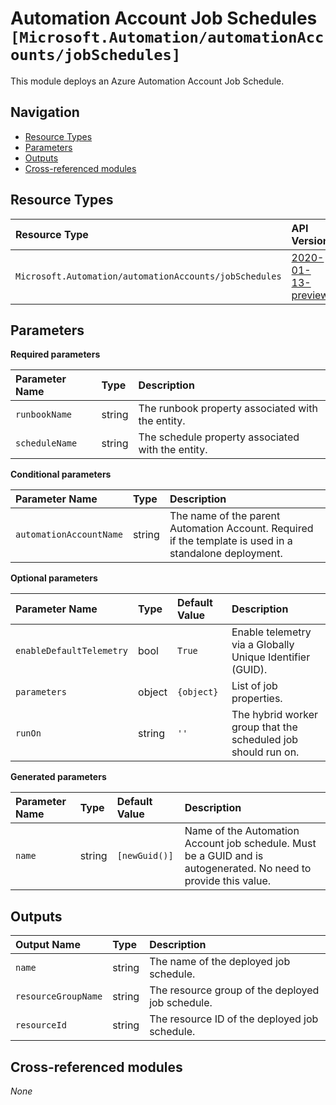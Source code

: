 # Automation Account Job Schedules `[Microsoft.Automation/automationAccounts/jobSchedules]`

This module deploys an Azure Automation Account Job Schedule.

## Navigation

- [Resource Types](#Resource-Types)
- [Parameters](#Parameters)
- [Outputs](#Outputs)
- [Cross-referenced modules](#Cross-referenced-modules)

## Resource Types

| Resource Type | API Version |
| :-- | :-- |
| `Microsoft.Automation/automationAccounts/jobSchedules` | [2020-01-13-preview](https://learn.microsoft.com/en-us/azure/templates/Microsoft.Automation/2020-01-13-preview/automationAccounts/jobSchedules) |

## Parameters

**Required parameters**

| Parameter Name | Type | Description |
| :-- | :-- | :-- |
| `runbookName` | string | The runbook property associated with the entity. |
| `scheduleName` | string | The schedule property associated with the entity. |

**Conditional parameters**

| Parameter Name | Type | Description |
| :-- | :-- | :-- |
| `automationAccountName` | string | The name of the parent Automation Account. Required if the template is used in a standalone deployment. |

**Optional parameters**

| Parameter Name | Type | Default Value | Description |
| :-- | :-- | :-- | :-- |
| `enableDefaultTelemetry` | bool | `True` | Enable telemetry via a Globally Unique Identifier (GUID). |
| `parameters` | object | `{object}` | List of job properties. |
| `runOn` | string | `''` | The hybrid worker group that the scheduled job should run on. |

**Generated parameters**

| Parameter Name | Type | Default Value | Description |
| :-- | :-- | :-- | :-- |
| `name` | string | `[newGuid()]` | Name of the Automation Account job schedule. Must be a GUID and is autogenerated. No need to provide this value. |


## Outputs

| Output Name | Type | Description |
| :-- | :-- | :-- |
| `name` | string | The name of the deployed job schedule. |
| `resourceGroupName` | string | The resource group of the deployed job schedule. |
| `resourceId` | string | The resource ID of the deployed job schedule. |

## Cross-referenced modules

_None_
